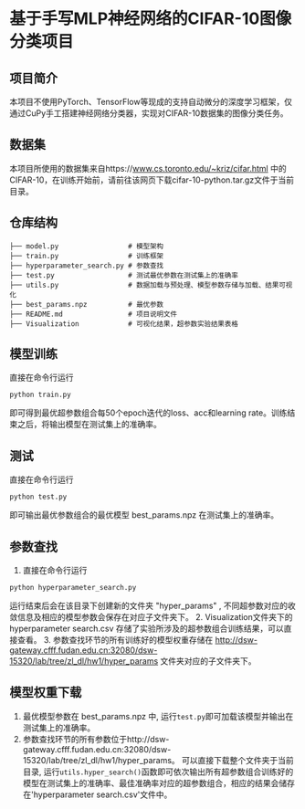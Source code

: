 # 基于手写MLP神经网络的CIFAR-10图像分类项目
## 项目简介
本项目不使用PyTorch、TensorFlow等现成的支持自动微分的深度学习框架，仅通过CuPy手工搭建神经网络分类器，实现对CIFAR-10数据集的图像分类任务。
## 数据集
本项目所使用的数据集来自https://www.cs.toronto.edu/~kriz/cifar.html 中的CIFAR-10，在训练开始前，请前往该网页下载cifar-10-python.tar.gz文件于当前目录。
## 仓库结构
```
├── model.py                 # 模型架构
├── train.py                 # 训练框架
├── hyperparameter_search.py # 参数查找
├── test.py                  # 测试最优参数在测试集上的准确率
├── utils.py                 # 数据加载与预处理、模型参数存储与加载、结果可视化
├── best_params.npz          # 最优参数
├── README.md                # 项目说明文件
├── Visualization            # 可视化结果，超参数实验结果表格
```
## 模型训练
直接在命令行运行
<pre><code>python train.py</code></pre>
即可得到最优超参数组合每50个epoch迭代的loss、acc和learning rate。训练结束之后，将输出模型在测试集上的准确率。
## 测试
直接在命令行运行
<pre><code>python test.py</code></pre>
即可输出最优参数组合的最优模型 best_params.npz 在测试集上的准确率。
## 参数查找
1. 直接在命令行运行
<pre><code>python hyperparameter_search.py</code></pre>
运行结束后会在该目录下创建新的文件夹 "hyper_params" , 不同超参数对应的收敛信息及相应的模型参数会保存在对应子文件夹下。
2. Visualization文件夹下的 hyperparameter search.csv 存储了实验所涉及的超参数组合训练结果，可以直接查看。
3. 参数查找环节的所有训练好的模型权重存储在 http://dsw-gateway.cfff.fudan.edu.cn:32080/dsw-15320/lab/tree/zl_dl/hw1/hyper_params 文件夹对应的子文件夹下。
## 模型权重下载
1. 最优模型参数在 best_params.npz 中, 运行`test.py`即可加载该模型并输出在测试集上的准确率。
2. 参数查找环节的所有参数位于http://dsw-gateway.cfff.fudan.edu.cn:32080/dsw-15320/lab/tree/zl_dl/hw1/hyper_params。 可以直接下载整个文件夹于当前目录, 运行`utils.hyper_search()`函数即可依次输出所有超参数组合训练好的模型在测试集上的准确率、最佳准确率对应的超参数组合，相应的结果会储存在'hyperparameter search.csv'文件中。
